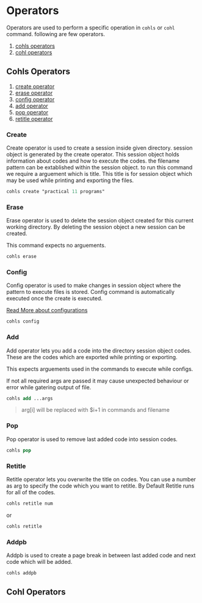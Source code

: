 # Operators

Operators are used to perform a specific operation in `cohls` or `cohl` command. following are few operators.

1. [cohls operators](#cohls-operators)
2. [cohl operators](#cohl-operators)

## Cohls Operators

1. [create operator](#create)
2. [erase operator](#erase)
3. [config operator](#config)
4. [add operator](#add)
5. [pop operator](#pop)
6. [retitle operator](#retitle)

### Create

Create operator is used to create a session inside given directory. session object is generated by the create operator.
This session object holds information about codes and how to execute the codes. the filename pattern can be extablished within the session object.
to run this command we require a arguement which is title. This title is for session object which may be used while printing and exporting the files.

```ps
cohls create "practical 11 programs"
```

### Erase

Erase operator is used to delete the session object created for this current working directory.
By deleting the session object a new session can be created.

This command expects no arguements.

```ps
cohls erase
```

### Config

Config operator is used to make changes in session object where the pattern to execute files is stored.
Config command is automatically executed once the create is executed.

[Read More about configurations](./config.md)

```ps
cohls config
```

### Add

Add operator lets you add a code into the directory session object codes.
These are the codes which are exported while printing or exporting.

This expects arguements used in the commands to execute while configs.

If not all required args are passed it may cause unexpected behaviour or error while gatering output of file.

```ps
cohls add ...args
```

> arg[i] will be replaced with $i+1 in commands and filename

### Pop

Pop operator is used to remove last added code into session codes.

```ps
cohls pop
```

### Retitle

Retitle operator lets you overwrite the title on codes.
You can use a number as arg to specify the code which you want to retitle.
By Default Retitle runs for all of the codes.

```ps
cohls retitle num
```

or

```ps
cohls retitle
```

### Addpb

Addpb is used to create a page break in between last added code and next code which will be added.

```ps
cohls addpb
```

## Cohl Operators

